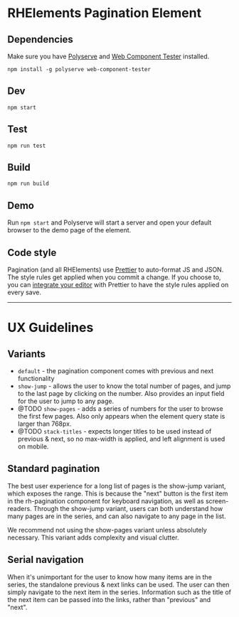 # RHElements Pagination Element

## Dependencies

Make sure you have [Polyserve][polyserve] and [Web Component Tester][web-component-tester] installed.

    npm install -g polyserve web-component-tester

## Dev

    npm start

## Test

    npm run test

## Build

    npm run build

## Demo

Run `npm start` and Polyserve will start a server and open your default browser to the demo page of the element.

## Code style

Pagination (and all RHElements) use [Prettier][prettier] to auto-format JS and JSON.  The style rules get applied when you commit a change.  If you choose to, you can [integrate your editor][prettier-ed] with Prettier to have the style rules applied on every save.

[prettier]: https://github.com/prettier/prettier/
[prettier-ed]: https://github.com/prettier/prettier/#editor-integration
[polyserve]: https://github.com/Polymer/polyserve
[web-component-tester]: https://github.com/Polymer/web-component-tester

-----

# UX Guidelines

## Variants

- `default` - the pagination component comes with previous and next functionality 
- `show-jump` - allows the user to know the total number of pages, and jump to the last page by clicking on the number. Also provides an input field for the user to jump to any page. 
- @TODO  `show-pages` - adds a series of numbers for the user to browse the first few pages. Also only appears when the element query state is larger than 768px.
- @TODO `stack-titles` - expects longer titles to be used instead of previous & next, so no max-width is applied, and left alignment is used on mobile. 


## Standard pagination

The best user experience for a long list of pages is the show-jump variant, which exposes the range. This is because the "next" button is the first item in the rh-pagination component for keyboard navigation, as well as screen-readers. Through the show-jump variant, users can both understand how many pages are in the series, and can also navigate to any page in the list.

We recommend not using the show-pages variant unless absolutely necessary. This variant adds complexity and visual clutter.


## Serial navigation

When it's unimportant for the user to know how many items are in the series, the standalone previous & next links can be used. The user can then simply navigate to the next item in the series. Information such as the title of the next item can be passed into the links, rather than "previous" and "next".
